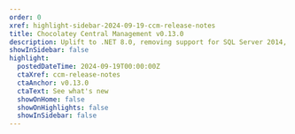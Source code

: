 ```yaml
---
order: 0
xref: highlight-sidebar-2024-09-19-ccm-release-notes
title: Chocolatey Central Management v0.13.0
description: Uplift to .NET 8.0, removing support for SQL Server 2014, plus more.
showInSidebar: false
highlight:
  postedDateTime: 2024-09-19T00:00:00Z
  ctaXref: ccm-release-notes
  ctaAnchor: v0.13.0
  ctaText: See what's new
  showOnHome: false
  showOnHighlights: false
  showInSidebar: false
---
```


